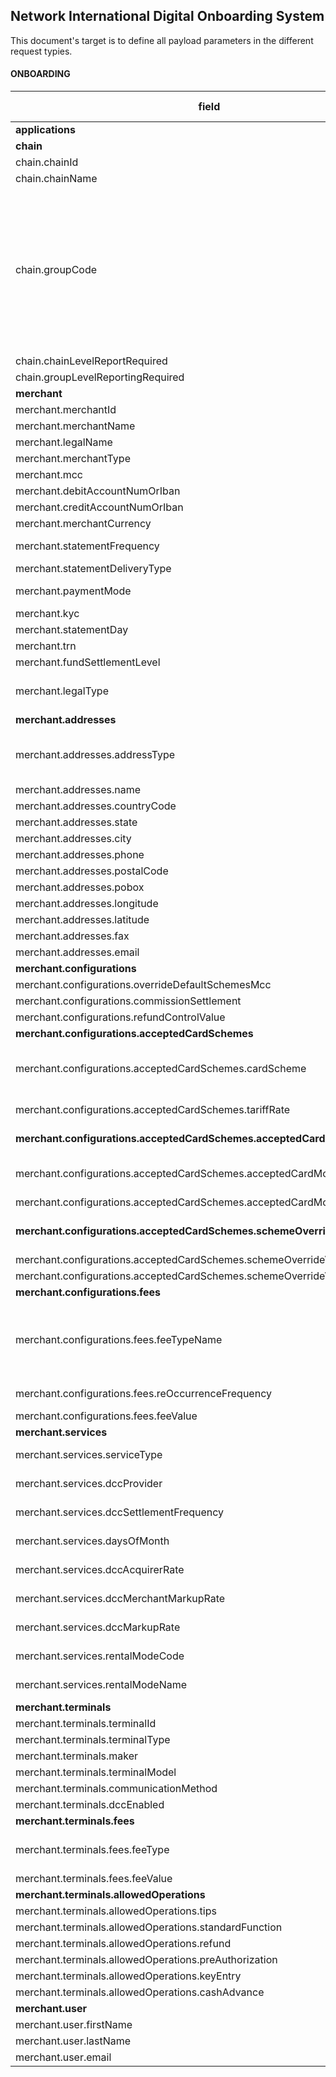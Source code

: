 
## Network International Digital Onboarding System
This document's target is to define all payload parameters in the different request typies.
#### ONBOARDING
| **field** | **Type** |**length**|**possible values**|**Way4**	|**Base24**|**Self-Services**|**MC-3D**|**Payload**
|--|--|--|--|--|--|--|--|--|
|**applications**| object[] |N/A ||mandatory|mandatory | | | | |
|**chain**| object |N/A ||optional|optional | | | | |
|chain.chainId| alphanumeric | 25|| mandatory|optional | | | | |
|chain.chainName| alphanumeric  | 100|| mandatory| optional| | | | |
|chain.groupCode| alphabetic  | 10|AFG,  ALIMIGS, ASECYBS, ASEMIGS, ATG, BRLADP, DARADP, DDF, DET, DTR, EAM, ECMMIGS, EHMMIGS, EHSADP, ETI, ETS, FLD, FLN, JMB, JUM, KSA, MTOMOTO, OTH, RLG, ROTADP, RTA, SDG, TRNADP, TRNCYBS, TRNMIGS, TRNMOTO, TRNMPOS, TRNPOS, TRNSABR| mandatory| optional| | | | |
|chain.chainLevelReportRequired| boolean |5 || mandatory|optional | | | | |
|chain.groupLevelReportingRequired| boolean | 5||mandatory |optional | | | | |
|**merchant**  |object[]  |N/A ||mandatory | | | | | |
|merchant.merchantId  |alphanumeric|25 ||mandatory | | | | |
|merchant.merchantName|alphanumeric|100||mandatory | | | | |
|merchant.legalName|alphanumeric|100 ||mandatory | | | | |
|merchant.merchantType|alphanumeric|4||mandatory | | | | |
|merchant.mcc|numeric|5||mandatory | | | | |
|merchant.debitAccountNumOrIban|alphanumeric|25 ||mandatory | | | | |
|merchant.creditAccountNumOrIban|alphanumeric|25 ||mandatory | | | | |
|merchant.merchantCurrency|alphabetic|4 ||mandatory | | | | |
|merchant.statementFrequency|alphabetic|10|DAILY, WEEKLY, MONTHLY|mandatory | | | | |
|merchant.statementDeliveryType|alphabetic|5|Email, Fax|mandatory | | | | |
|merchant.paymentMode|alphabetic|3|EFT, EQ, FN, IFT, MC, NN, OB, TT |mandatory | | | | |
|merchant.kyc|boolean|5 ||mandatory | | | | |
|merchant.statementDay|numeric|2 ||mandatory | | | | |
|merchant.trn|alphanumeric|15 ||mandatory | | | | |
|merchant.fundSettlementLevel|alphabetic|1 |O, U|optional | | | | |
|merchant.legalType|alphanumeric|25 |LLC, SOLE_PROPRIETOR, PARTNERSHIP, FREE_ZONE|optional | | | | |
|**merchant.addresses**|object[]|N/A ||mandatory | | | | |
|merchant.addresses.addressType|alphabetic|25 |DEFAULT,  STMT_ADDR,  PAYM_ADDR,  CORRESPONDING,  TRADING|mandatory | | | | |
|merchant.addresses.name |alphanumeric|100 ||mandatory | | | | |
|merchant.addresses.countryCode|alphabetic|4 ||mandatory | | | | |
|merchant.addresses.state|alphabetic|100 ||optional | | | | |
|merchant.addresses.city|alphabetic|100 ||mandatory | | | | |
|merchant.addresses.phone|numeric|25 ||optional | | | | |
|merchant.addresses.postalCode|numeric|25 ||mandatory | | | | |
|merchant.addresses.pobox|numeric|25 ||optional | | | | |
|merchant.addresses.longitude|numeric|25 ||optional | | | | |
|merchant.addresses.latitude|numeric|25 ||optional | | | | |
|merchant.addresses.fax|numeric|25 ||optional | | | | |
|merchant.addresses.email|alphanumeric|256 ||mandatory | | | | |
|**merchant.configurations**|object|N/A||mandatory | | | | |
|merchant.configurations.overrideDefaultSchemesMcc|boolean|5||optional | | | | |
|merchant.configurations.commissionSettlement|alphabetic|15|NEXT_STTLM,  M1|mandatory | | | | |
|merchant.configurations.refundControlValue|alphabetic|1|G, R, C, N|mandatory | | | | |
|**merchant.configurations.acceptedCardSchemes**|object[]|N/A||mandatory | | | | |
|merchant.configurations.acceptedCardSchemes.cardScheme|alphabetic|4|VISA, MC, PL, JCB, CUP, MER, DCI, AMEX, TBOD, DODB, DOCR, DOHY, SBOC, SBOD, DOPR|mandatory | | | | |
|merchant.configurations.acceptedCardSchemes.tariffRate|numeric|10||mandatory in case of simple pricing merchants | | | | |
|**merchant.configurations.acceptedCardSchemes.acceptedCardModes**|object[]|N/A||mandatory in case of complex pricing merchants | | | | |
|merchant.configurations.acceptedCardSchemes.acceptedCardModes.modeName|alphabetic|15|ELECTRONIC, MANUAL, INTERNATIONAL, DOMESTIC, PREMIUM|mandatory | | | | |
|merchant.configurations.acceptedCardSchemes.acceptedCardModes.rate|numeric|10||mandatory | | | | |
|**merchant.configurations.acceptedCardSchemes.schemeOverrideValue**|object|N/A||mandatory in case overrideDefaultSchemesMcc is true| | | | |
|merchant.configurations.acceptedCardSchemes.schemeOverrideValue.mcc|numeric|5||mandatory| | | | |
|merchant.configurations.acceptedCardSchemes.schemeOverrideValue.dbaName|alphanumeric|100||mandatory| | | | |
|**merchant.configurations.fees**|object[]|N/A||mandatory | | | | |
|merchant.configurations.fees.feeTypeName|alphabetic|15|MIS, ACQ_MMBR_FEE, MFEE_STRT, MFEE_FRD_HND, FRAUD_HAND_FEE, TRANS_FEE, REFUND_FEE|mandatory | | | | |
|merchant.configurations.fees.reOccurrenceFrequency|alphabetic|10|DAILY, WEEKLY, MONTHLY|mandatory | | | | |
|merchant.configurations.fees.feeValue|numeric|10||mandatory | | | | |
|**merchant.services**|object[]|N/A||optional | | | | |
|merchant.services.serviceType|alphabetic|15|DCC, RENTAL, MC_3D_SECURE|mandatory | | | | |
|merchant.services.dccProvider|alphabetic|2|PP, FX|mandatory in case of serviceType is DCC | | | | |
|merchant.services.dccSettlementFrequency|alphabetic|10|DAILY, WEEKLY, MONTHLY|mandatory in case of serviceType is DCC | | | | |
|merchant.services.daysOfMonth|numeric|2||mandatory in case of serviceType is DCC | | | | |
|merchant.services.dccAcquirerRate|numeric|10||mandatory in case of serviceType is DCC | | | | |
|merchant.services.dccMerchantMarkupRate|numeric|10||mandatory in case of serviceType is DCC | | | | |
|merchant.services.dccMarkupRate|numeric|10||mandatory in case of serviceType is 'DCC' | | | | |
|merchant.services.rentalModeCode|alphabetic|10|CASH, CHEQUE|mandatory in case of serviceType is 'RENTAL' | | | | |
|merchant.services.rentalModeName|alphabetic|10||mandatory in case of serviceType is 'RENTAL' | | | | |
|**merchant.terminals**|object[]|N/A||optional | | | | |
|merchant.terminals.terminalId|alphanumeric|25||mandatory | | | | |
|merchant.terminals.terminalType|alphanumeric|10||mandatory | | | | |
|merchant.terminals.maker|alphanumeric|10||mandatory | | | | |
|merchant.terminals.terminalModel|alphanumeric|25||mandatory | | | | |
|merchant.terminals.communicationMethod|alphanumeric|10|SG,  GPRS_SIM|mandatory | | | | |
|merchant.terminals.dccEnabled|boolean|5||mandatory | | | | |
|**merchant.terminals.fees**|object[]|N/A||mandatory | | | | |
|merchant.terminals.fees.feeType|alphabetic|25|SIM_FEE,  GPRS_FEE,  TERMINAL_RENTAL_FEE,  INS_FEE|mandatory | | | | |
|merchant.terminals.fees.feeValue|numeric|10||mandatory | | | | |
|**merchant.terminals.allowedOperations**|object|N/A||optional | | | | |
|merchant.terminals.allowedOperations.tips|boolean|5||optional | | | | |
|merchant.terminals.allowedOperations.standardFunction||boolean|5|optional | | | | |
|merchant.terminals.allowedOperations.refund|boolean|5||optional | | | | |
|merchant.terminals.allowedOperations.preAuthorization|boolean|5||optional | | | | |
|merchant.terminals.allowedOperations.keyEntry|boolean|5||optional | | | | |
|merchant.terminals.allowedOperations.cashAdvance|boolean|5||optional | | | | |
|**merchant.user**|object|N/A||N/A | | | | |
|merchant.user.firstName|alphanumeric|100||N/A | | | | |
|merchant.user.lastName|alphanumeric|100||N/A | | | | |
|merchant.user.email|alphanumeric|256||N/A | | | | |
<!--stackedit_data:
eyJoaXN0b3J5IjpbLTk5NzM3MzI5LDE4NDg3MTc1MjJdfQ==
-->